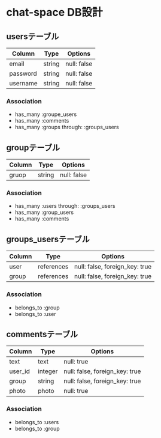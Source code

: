 # chat-space DB設計
## usersテーブル
|Column|Type|Options|
|------|----|-------|
|email|string|null: false|index: true|
|password|string|null: false|index: true|
|username|string|null: false|index: true|
### Association
- has_many :groupe_users
- has_many :comments
- has_many :groups through: :groups_users

## groupテーブル
|Column|Type|Options|
|------|----|-------|
|gruop|string|null: false|
### Association
- has_many :users through: :groups_users
- has_many :group_users
- has_many :comments

## groups_usersテーブル
|Column|Type|Options|
|------|----|-------|
|user|references|null: false, foreign_key: true|
|group|references|null: false, foreign_key: true|
### Association
- belongs_to :group
- belongs_to :user

## commentsテーブル
|Column|Type|Options|
|------|----|-------|
|text|text|null: true|
|user_id|integer|null: false, foreign_key: true|
|group|string|null: false, foreign_key: true|
|photo|photo|null: true|
### Association
- belongs_to :users
- belongs_to :group


